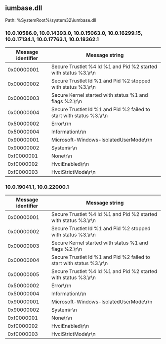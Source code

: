 ## iumbase.dll

Path: %SystemRoot%\system32\iumbase.dll

### 10.0.10586.0, 10.0.14393.0, 10.0.15063.0, 10.0.16299.15, 10.0.17134.1, 10.0.17763.1, 10.0.18362.1

Message identifier | Message string
--- | ---
0x00000001 | Secure Trustlet %4 Id %1 and Pid %2 started with status %3.\r\n
0x00000002 | Secure Trustlet Id %1 and Pid %2 stopped with status %3.\r\n
0x00000003 | Secure Kernel started with status %1 and flags %2.\r\n
0x00000004 | Secure Trustlet Id %1 and Pid %2 failed to start with status %3.\r\n
0x50000002 | Error\r\n
0x50000004 | Information\r\n
0x90000001 | Microsoft-Windows-IsolatedUserMode\r\n
0x90000002 | System\r\n
0xf0000001 | None\r\n
0xf0000002 | HvciEnabled\r\n
0xf0000003 | HvciStrictMode\r\n

### 10.0.19041.1, 10.0.22000.1

Message identifier | Message string
--- | ---
0x00000001 | Secure Trustlet %4 Id %1 and Pid %2 started with status %3.\r\n
0x00000002 | Secure Trustlet Id %1 and Pid %2 stopped with status %3.\r\n
0x00000003 | Secure Kernel started with status %1 and flags %2.\r\n
0x00000004 | Secure Trustlet Id %1 and Pid %2 failed to start with status %3.\r\n
0x00000005 | Secure Trustlet %4 Id %1 and Pid %2 started with status %3.\r\n
0x50000002 | Error\r\n
0x50000004 | Information\r\n
0x90000001 | Microsoft-Windows-IsolatedUserMode\r\n
0x90000002 | System\r\n
0xf0000001 | None\r\n
0xf0000002 | HvciEnabled\r\n
0xf0000003 | HvciStrictMode\r\n

